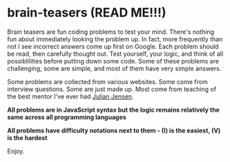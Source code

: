 # brain-teasers (READ ME!!!)

Brain teasers are fun coding problems to test your mind.
There's nothing fun about immediately looking the problem up.
In fact, more frequently than not I see incorrect answers come up first on Google.
Each problem should be read, then carefully thought out.
Test yourself, your logic, and think of all possiblilities before putting down some code.
Some of these problems are challenging, some are simple, and most of them have very simple answers.

Some problems are collected from various websites.
Some come from interview questions.
Some are just made up.
Most come from teaching of the best mentor I've ever had [Julian Jensen](https://github.com/julianjensen).

**All problems are in JavaScript syntax but the logic remains relatively the same across all programming languages**

**All problems have difficulty notations next to them - (I) is the easiest, (V) is the hardest**

Enjoy.
